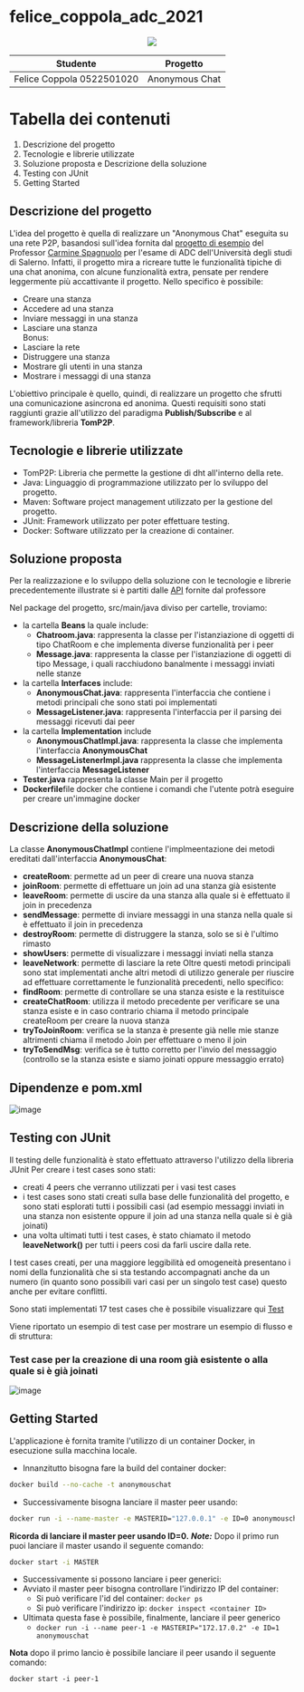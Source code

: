 # felice_coppola_adc_2021

<p align="center">
 <img src="https://play-lh.googleusercontent.com/9PfXXTijC_98UWTnPlG1xNO1Zs1YyE_samusENzGHzRTHVgGqBWJjuNrlu00N7a6jAk"/>
</p>

| Studente  | Progetto |
| ------------- | ------------- |
| Felice Coppola 0522501020  | Anonymous Chat  |


# Tabella dei contenuti
 1. Descrizione del progetto
 2. Tecnologie e librerie utilizzate
 3. Soluzione proposta e Descrizione della soluzione
 4. Testing con JUnit
 5. Getting Started
 


## Descrizione del progetto
L'idea del progetto è quella di realizzare un "Anonymous Chat" eseguita su una rete P2P, basandosi sull'idea fornita dal [progetto di esempio](https://github.com/spagnuolocarmine/p2ppublishsubscribe.git) del Professor 
[Carmine Spagnuolo](https://github.com/spagnuolocarmine) per l'esame di ADC dell'Università degli studi di Salerno.
Infatti, il progetto mira a ricreare tutte le funzionalità tipiche di una chat anonima, con alcune funzionalità extra, pensate per 
rendere leggermente più accattivante il progetto.
Nello specifico è possibile:
- Creare una stanza
- Accedere ad una stanza
- Inviare messaggi in una stanza
- Lasciare una stanza\
Bonus:
- Lasciare la rete
- Distruggere una stanza
- Mostrare gli utenti in una stanza
- Mostrare i messaggi di una stanza

L'obiettivo principale è quello, quindi, di realizzare un progetto che sfrutti una comunicazione asincrona ed anonima. Questi requisiti sono stati raggiunti
grazie all'utilizzo del paradigma **Publish/Subscribe** e al framework/libreria **TomP2P**.

## Tecnologie e librerie utilizzate
- TomP2P: Libreria che permette la gestione di dht all'interno della rete.
- Java: Linguaggio di programmazione utilizzato per lo sviluppo del progetto.
- Maven: Software project management utilizzato per la gestione del progetto.
- JUnit: Framework utilizzato per poter effettuare testing.
- Docker: Software utilizzato per la creazione di container.

## Soluzione proposta
Per la realizzazione e lo sviluppo della soluzione con le tecnologie e librerie precedentemente illustrate si è partiti dalle [API](https://github.com/spagnuolocarmine/distributedsystems-unisa/blob/master/homework/AnonymousChat.java) fornite dal professore

Nel package del progetto, src/main/java diviso per cartelle, troviamo:
- la cartella **Beans** la quale include:
  - **Chatroom.java**: rappresenta la classe per l'istanziazione di oggetti di tipo ChatRoom e che implementa diverse funzionalità per i peer 
  - **Message.java**: rappresenta la classe per l'istanziazione di oggetti di tipo Message, i quali racchiudono banalmente i messaggi inviati nelle stanze
- la cartella **Interfaces** include:
  - **AnonymousChat.java**: rappresenta l'interfaccia che contiene i metodi principali che sono stati poi implementati
  - **MessageListener.java**: rappresenta l'interfaccia per il parsing dei messaggi ricevuti dai peer
- la cartella **Implementation** include
  - **AnonymousChatImpl.java**: rappresenta la classe che implementa l'interfaccia **AnonymousChat**  
  - **MessageListenerImpl.java** rappresenta la classe che implementa l'interfaccia **MessageListener**
- **Tester.java** rappresenta la classe Main per il progetto
- **Dockerfile**file docker che contiene i comandi che l'utente potrà eseguire per creare un'immagine docker
## Descrizione della soluzione
La classe **AnonymousChatImpl** contiene l'implmeentazione dei metodi ereditati dall'interfaccia **AnonymousChat**:
- **createRoom**: permette ad un peer di creare una nuova stanza
- **joinRoom**: permette di effettuare un join ad una stanza già esistente
- **leaveRoom**: permette di uscire da una stanza alla quale si è effettuato il join in precedenza
- **sendMessage**: permette di inviare messaggi in una stanza nella quale si è effettuato il join in precedenza
- **destroyRoom**: permette di distruggere la stanza, solo se si è l'ultimo rimasto
- **showUsers**: permette di visualizzare i messaggi inviati nella stanza
- **leaveNetwork**: permette di lasciare la rete
Oltre questi metodi principali sono stat implementati anche altri metodi di utilizzo generale per riuscire ad effettuare correttamente le funzionalità precedenti, nello specifico:
- **findRoom**: permette di controllare se una stanza esiste e la restituisce
- **createChatRoom**: utilizza il metodo precedente per verificare se una stanza esiste e in caso contrario chiama il metodo principale createRoom per creare la nuova stanza
- **tryToJoinRoom**: verifica se la stanza è presente già nelle mie stanze altrimenti chiama il metodo Join per effettuare o meno il join
- **tryToSendMsg**: verifica se è tutto corretto per l'invio del messaggio (controllo se la stanza esiste e siamo joinati oppure messaggio errato)

## Dipendenze e pom.xml
  ![image](https://user-images.githubusercontent.com/55912466/160074090-dfd25278-f264-4b97-b73a-d3e2204f7d57.png)

## Testing con JUnit
Il testing delle funzionalità è stato effettuato attraverso l'utilizzo della libreria JUnit
Per creare i test cases sono stati:
- creati 4 peers che verranno utilizzati per i vasi test cases
- i test cases sono stati creati sulla base delle funzionalità del progetto, e sono stati esplorati tutti i possibili casi (ad esempio messaggi inviati in una stanza non esistente oppure il join ad una stanza nella quale si è già joinati)
- una volta ultimati tutti i test cases, è stato chiamato il metodo **leaveNetwork()** per tutti i peers cosi da farli uscire dalla rete.  

I test cases creati, per una maggiore leggibilità ed omogeneità presentano i nomi della funzionalità che si sta testando accompagnati anche da un numero (in quanto sono possibili vari casi per un singolo test case) questo anche per evitare conflitti.

Sono stati implementati 17 test cases che è possibile visualizzare qui [Test](https://github.com/Felice-Copp56/felice_coppola_adc_2021/blob/master/src/test/java/AnonymousChatTesting.java)

Viene riportato un esempio di test case per mostrare un esempio di flusso e di struttura:
### Test case per la creazione di una room già esistente o alla quale si è già joinati
![image](https://user-images.githubusercontent.com/55912466/160136863-72967674-a0a2-4834-93fc-b22071dc7a70.png)

## Getting Started
L'applicazione è fornita tramite l'utilizzo di un container Docker, in esecuzione sulla macchina locale.
- Innanzitutto bisogna fare la build del container docker:
```bash
docker build --no-cache -t anonymouschat
```
- Successivamente bisogna lanciare il master peer usando:
```bash
docker run -i --name-master -e MASTERID="127.0.0.1" -e ID=0 anonymouschat
```
**Ricorda di lanciare il master peer usando ID=0.**
**_Note:_** Dopo il primo run puoi lanciare il master usando il seguente comando:

```bash
docker start -i MASTER
```
- Successivamente si possono lanciare i peer generici:
 - Avviato il master peer bisogna controllare l'indirizzo IP del container:
   - Si può verificare l'id del container: ``` docker ps ```
   - Si può verificare l'indirizzo ip: ``` docker inspect <container ID> ```
 - Ultimata questa fase è possibile, finalmente, lanciare il peer generico
   - ``` docker run -i --name peer-1 -e MASTERIP="172.17.0.2" -e ID=1 anonymouschat ```

**Nota** dopo il primo lancio è possibile lanciare il peer usando il seguente comando:
```
docker start -i peer-1
```

